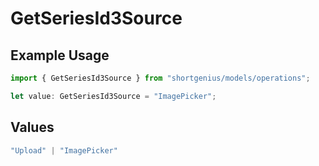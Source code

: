 # GetSeriesId3Source

## Example Usage

```typescript
import { GetSeriesId3Source } from "shortgenius/models/operations";

let value: GetSeriesId3Source = "ImagePicker";
```

## Values

```typescript
"Upload" | "ImagePicker"
```